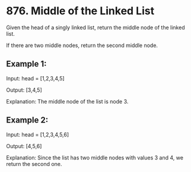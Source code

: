 # 876. Middle of the Linked List

Given the head of a singly linked list, return the middle node of the linked list.

If there are two middle nodes, return the second middle node.

## Example 1:

Input: head = [1,2,3,4,5]

Output: [3,4,5]

Explanation: The middle node of the list is node 3.


## Example 2:

Input: head = [1,2,3,4,5,6]

Output: [4,5,6]

Explanation: Since the list has two middle nodes with values 3 and 4, we return the second one.